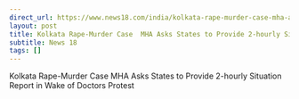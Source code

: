 ```yaml
---
direct_url: https://www.news18.com/india/kolkata-rape-murder-case-mha-asks-states-to-provide-2-hourly-situation-report-in-wake-of-doctors-protest-9018971.html
layout: post
title: Kolkata Rape-Murder Case  MHA Asks States to Provide 2-hourly Situation Report in Wake of Doctors  Protest
subtitle: News 18
tags: []
---
```


Kolkata Rape-Murder Case  MHA Asks States to Provide 2-hourly Situation Report in Wake of Doctors  Protest
